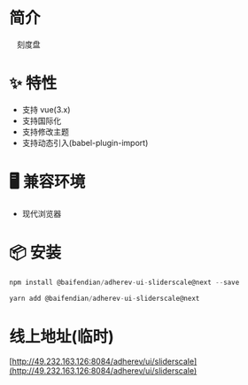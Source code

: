 # 简介
&ensp;&ensp;刻度盘

# ✨ 特性
- 支持 vue(3.x)
- 支持国际化
- 支持修改主题
- 支持动态引入(babel-plugin-import)

# 🖥 兼容环境
- 现代浏览器

# 📦 安装
```javascript
npm install @baifendian/adherev-ui-sliderscale@next --save
```

```javascript
yarn add @baifendian/adherev-ui-sliderscale@next
```

# 线上地址(临时)
[http://49.232.163.126:8084/adherev/ui/sliderscale](http://49.232.163.126:8084/adherev/ui/sliderscale)

